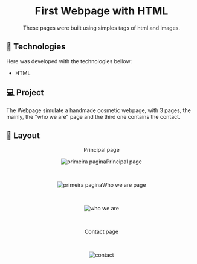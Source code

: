 
<h1 align="center"> First Webpage with HTML </h1>

<p align="center">
These pages were built using simples tags of html and images.
</p>


## 🚀 Technologies

Here was developed with the technologies bellow:


- HTML 

## 💻 Project

The Webpage simulate a handmade cosmetic webpage, with 3 pages, the mainly, the "who we are" page and the third one contains the contact.

## 🔖 Layout

<p align="center">Principal page</p>
<p align="center"><img alt="primeira pagina" src="pic1.png></p>

<br>

<p align="center">Principal page</p><br>
<p align="center"><img alt="primeira pagina" src=".github/First-web-page-with-HTML/pic1.png></p>

<br>

<p align="center">Who we are page</p>
<br>
<p align="center">
  <img alt="who we are" src=".github/First-web-page-with-HTML/quemsomos.png">
</p>

<br>

<p align="center">Contact page</p>
<br>
<p align="center">
  <img alt="contact" src=".github/First-web-page-with-HTML/pic2.png">
</p>
